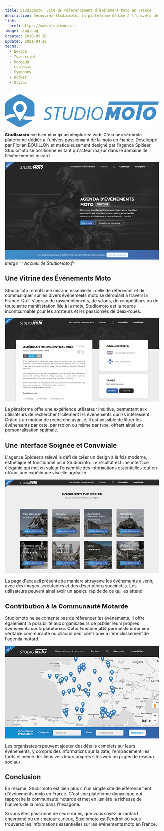 ```yaml
---
title: Studiomoto, Site de référencement d’événement Moto en France
description: Découvrez Studiomoto, la plateforme dédiée à l'univers de la moto en France. Référencement complet des événements moto, design élégant par l'agence Spideer, contribution ouverte aux organisateurs.
link:
  href: https://www.studiomoto.fr
image: ./og.png
created: 2018-09-10
updated: 2021-04-29
techs:
  - NextJS
  - Typescript
  - MongoDB
  - Firebase
  - Symphony
  - Docker
  - Stylus
---
```


![Logo de Studiomoto](./logo.svg)

**Studiomoto** est bien plus qu'un simple site web. C'est une véritable plateforme dédiée à l'univers passionnant de la moto en France. Développé par Florian BOUILLON et méticuleusement designé par l'agence Spideer, Studiomoto se positionne en tant qu'acteur majeur dans le domaine de l'événementiel motard.

![Studiomoto](./accueil.png)
*Image 1 : Accueil de Studiomoto.fr*

## Une Vitrine des Événements Moto

Studiomoto remplit une mission essentielle : celle de référencer et de communiquer sur les divers événements moto se déroulant à travers la France. Qu'il s'agisse de rassemblements, de salons, de compétitions ou de toute autre manifestation liée à la moto, Studiomoto est la source incontournable pour les amateurs et les passionnés de deux-roues.

![Événements Moto](./event.png)

La plateforme offre une expérience utilisateur intuitive, permettant aux utilisateurs de rechercher facilement les événements qui les intéressent. Grâce à un moteur de recherche avancé, il est possible de filtrer les événements par date, par région ou même par type, offrant ainsi une personnalisation optimale.

## Une Interface Soignée et Conviviale

L'agence Spideer a relevé le défi de créer un design à la fois moderne, esthétique et fonctionnel pour Studiomoto. Le résultat est une interface élégante qui met en valeur l'ensemble des informations essentielles tout en offrant une expérience visuelle agréable.

![Interface de Studiomoto](./regions.png)

La page d'accueil présente de manière attrayante les événements à venir, avec des images percutantes et des descriptions succinctes. Les utilisateurs peuvent ainsi avoir un aperçu rapide de ce qui les attend.

## Contribution à la Communauté Motarde

Studiomoto ne se contente pas de référencer les événements. Il offre également la possibilité aux organisateurs de publier leurs propres événements sur la plateforme. Cette fonctionnalité permet de créer une véritable communauté où chacun peut contribuer à l'enrichissement de l'agenda motard.

![Ajouter un Événement](./recherche.png)

Les organisateurs peuvent ajouter des détails complets sur leurs événements, y compris des informations sur la date, l'emplacement, les tarifs et même des liens vers leurs propres sites web ou pages de réseaux sociaux.

## Conclusion

En résumé, Studiomoto est bien plus qu'un simple site de référencement d'événements moto en France. C'est une plateforme dynamique qui rapproche la communauté motarde et met en lumière la richesse de l'univers de la moto dans l'hexagone.

Si vous êtes passionné de deux-roues, que vous soyez un motard chevronné ou un amateur curieux, Studiomoto est l'endroit où vous trouverez les informations essentielles sur les événements moto en France.
